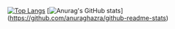 [![Top Langs](https://github-readme-stats.vercel.app/api/top-langs/?username=ItoSeiy&layout=compact&theme=dark)](https://github.com/anuraghazra/github-readme-stats)
[![Anurag's GitHub stats](https://github-readme-stats.vercel.app/api?username=ItoSeiy)]
(https://github.com/anuraghazra/github-readme-stats)
